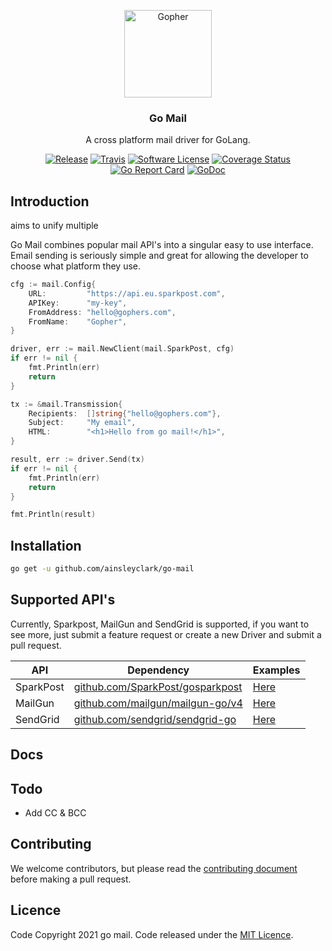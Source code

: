 <p align="center">
  <img alt="Gopher" src="docs/github_logo.png" height="140" />
  <h3 align="center">Go Mail</h3>
  <p align="center">A cross platform mail driver for GoLang.</p>
  <p align="center">
    <a href="https://github.com/ainsleyclark/go-mail/latest"><img alt="Release" src="https://img.shields.io/github/release/ainsleyclark/go-mail.svg?style=flat-square"></a>
    <a href="https://travis-ci.com/ainsleyclark/go-mail"><img alt="Travis" src="https://www.travis-ci.com/ainsleyclark/go-mail.svg?branch=main"></a>
    <a href="/LICENSE.md"><img alt="Software License" src="https://img.shields.io/badge/license-MIT-brightgreen.svg?style=flat-square"></a>
    <a href='https://coveralls.io/github/ainsleyclark/go-mail?branch=main'><img src='https://coveralls.io/repos/github/ainsleyclark/go-mail/badge.svg?branch=main' alt='Coverage Status' /></a>
    <a href="https://goreportcard.com/report/github.com/ainsleyclark/go-mail"><img alt="Go Report Card" src="https://goreportcard.com/badge/github.com/ainsleyclark/go-mail"></a>
    <a href="https://pkg.go.dev/github.com/ainsleyclark/go-mail"><img src="https://godoc.org/github.com/ainsleyclark/go-mail?status.svg" alt="GoDoc"></a>
  </p>
</p>

## Introduction

aims to unify multiple 

Go Mail combines popular mail API's into a singular easy to use interface. Email sending is seriously simple and great for allowing the developer to 
choose what platform they use. 

```go
cfg := mail.Config{
    URL:         "https://api.eu.sparkpost.com",
    APIKey:      "my-key",
    FromAddress: "hello@gophers.com",
    FromName:    "Gopher",
}

driver, err := mail.NewClient(mail.SparkPost, cfg)
if err != nil {
    fmt.Println(err)
    return
}

tx := &mail.Transmission{
    Recipients:  []string{"hello@gophers.com"},
    Subject:     "My email",
    HTML:        "<h1>Hello from go mail!</h1>",
}

result, err := driver.Send(tx)
if err != nil {
    fmt.Println(err)
    return
}

fmt.Println(result)
```

## Installation

```bash
go get -u github.com/ainsleyclark/go-mail
```

## Supported API's

Currently, Sparkpost, MailGun and SendGrid is supported, if you want to see more, just submit a feature request or create a new Driver and
submit a pull request.

| API         | Dependency                                                                   | Examples                      |
|-------------|------------------------------------------------------------------------------|-------------------------------|
| SparkPost   | [github.com/SparkPost/gosparkpost](https://github.com/SparkPost/gosparkpost) | [Here](examples/sparkpost.go) |
| MailGun     | [github.com/mailgun/mailgun-go/v4](github.com/mailgun/mailgun-go/v4])        | [Here](examples/mailgun.go)   |
| SendGrid    | [github.com/sendgrid/sendgrid-go](github.com/sendgrid/sendgrid-go)           | [Here](examples/sendgrid.go)  |

## Docs






## Todo

- Add CC & BCC

## Contributing

We welcome contributors, but please read the [contributing document](CONTRIBUTING.md) before making a pull request.

## Licence

Code Copyright 2021 go mail. Code released under the [MIT Licence](LICENCE).